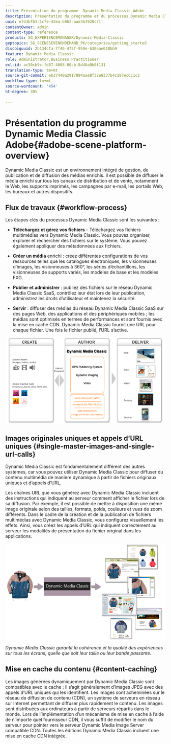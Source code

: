 ```yaml
---
title: Présentation du programme  Dynamic Media Classic Adobe
description: Présentation du programme et du processus Dynamic Media Classic.
uuid: e7d3bfb3-1cfe-43ea-b862-aae3b3928c71
contentOwner: admin
content-type: reference
products: SG_EXPERIENCEMANAGER/Dynamic-Media-Classic
geptopics: SG_SCENESEVENONDEMAND_PK/categories/getting_started
discoiquuid: 2b134cfa-7f46-4f5f-959e-b30aae610bb9
feature: Dynamic Media Classic
role: Administrator,Business Practitioner
exl-id: ac50cb9c-fd87-4608-80cb-8d40a0b8f131
translation-type: tm+mt
source-git-commit: eb37440a2917094aae8f32e9337b4c187ec6c1c2
workflow-type: tm+mt
source-wordcount: '454'
ht-degree: 30%

---
```


# Présentation du programme Dynamic Media Classic Adobe{#adobe-scene-platform-overview}

Dynamic Media Classic est un environnement intégré de gestion, de publication et de diffusion des médias enrichis. Il est possible de diffuser le média enrichi sur tous les canaux de distribution et de vente, notamment le Web, les supports imprimés, les campagnes par e-mail, les portails Web, les bureaux et autres dispositifs.

## Flux de travaux  {#workflow-process}

Les étapes clés du processus Dynamic Media Classic sont les suivantes :

* **Téléchargez et gérez vos fichiers**  - Téléchargez vos fichiers multimédias vers Dynamic Media Classic. Vous pouvez organiser, explorer et rechercher des fichiers sur le système. Vous pouvez également appliquer des métadonnées aux fichiers.

* **Créer un média**  enrichi : créez différentes configurations de vos ressources telles que les catalogues électroniques, les visionneuses d’images, les visionneuses à 360°, les séries d’échantillons, les visionneuses de supports variés, les modèles de base et les modèles FXG.

* **Publier et administrer**  : publiez des fichiers sur le réseau Dynamic Media Classic SaaS, contrôlez leur état lors de leur publication, administrez les droits d’utilisateur et maintenez la sécurité.

* **Servir**  : diffuser des médias du réseau Dynamic Media Classic SaaS sur des pages Web, des applications et des périphériques mobiles ; les médias sont optimisés en termes de performances et sont fournis avec la mise en cache CDN. Dynamic Media Classic fournit une URL pour chaque fichier. Une fois le fichier publié, l’URL s’active.

![Processus Dynamic Media Classic](/help/assets/gs_workflow.png)

## Images originales uniques et appels d’URL uniques {#single-master-images-and-single-url-calls}

Dynamic Media Classic est fondamentalement différent des autres systèmes, car vous pouvez utiliser Dynamic Media Classic pour diffuser du contenu multimédia de manière dynamique à partir de fichiers originaux uniques et d’appels d’URL.

Les chaînes URL que vous générez avec Dynamic Media Classic incluent des instructions qui indiquent au serveur comment afficher le fichier lors de sa diffusion. Par exemple, il est possible de mettre à disposition une même image originale selon des tailles, formats, poids, couleurs et vues de zoom différents. Dans le cadre de la création et de la publication de fichiers multimédias avec Dynamic Media Classic, vous configurez visuellement les effets. Ainsi, vous créez les appels d’URL qui indiquent correctement au serveur les modalités de présentation du fichier original dans les applications.

![Dynamic Media Classic peut fournir la même image originale à différents supports, dans des tailles et des formats différents.](/help/assets/gs_dynamic_publishing.png)
*Dynamic Media Classic garantit la cohérence et la qualité des expériences sur tous les écrans, quelle que soit leur taille ou leur bande passante.*

## Mise en cache du contenu {#content-caching}

Les images générées dynamiquement par Dynamic Media Classic sont compatibles avec le cache ; il s’agit généralement d’images JPEG avec des appels d’URL uniques qui les identifient. Les images sont acheminées sur le réseau de diffusion de contenu (CDN), un système de serveurs en réseau sur Internet permettant de diffuser plus rapidement le contenu. Les images sont distribuées aux ordinateurs à partir de serveurs répartis dans le monde. Lors de l’implémentation d’un mécanisme de mise en cache à l’aide de n’importe quel fournisseur CDN, il vous suffit de modifier le nom du serveur pour pointer vers le serveur Dynamic Media Image Server compatible CDN. Toutes les éditions Dynamic Media Classic incluent une mise en cache CDN intégrée.
